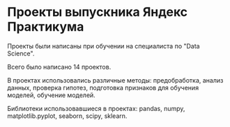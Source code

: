 # Проекты выпускника Яндекс Практикума

Проекты были написаны при обучении на специалиста по "Data Science".

Всего было написано 14 проектов.

В проектах использовались различные методы: предобработка, анализ данных, проверка гипотез, подготовка признаков для обучения моделей, обучение моделей.
 
Библиотеки использовавшиеся в проектах: pandas, numpy, matplotlib.pyplot, seaborn, scipy, sklearn.
